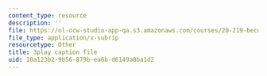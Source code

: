 ```yaml
---
content_type: resource
description: ''
file: https://ol-ocw-studio-app-qa.s3.amazonaws.com/courses/20-219-becoming-the-next-bill-nye-writing-and-hosting-the-educational-show-january-iap-2015/10a123b29b56879bea6bd6149a8ba1d2_0BmWrrZq5A4.srt
file_type: application/x-subrip
resourcetype: Other
title: 3play caption file
uid: 10a123b2-9b56-879b-ea6b-d6149a8ba1d2
---
```

